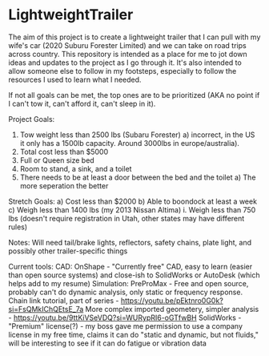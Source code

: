 # LightweightTrailer

The aim of this project is to create a lightweight trailer that I can pull with my wife's car (2020 Suburu Forester Limited) and we can take on road trips across country. This repository is intended as a place for me to jot down ideas and updates to the project as I go through it. It's also intended to allow someone else to follow in my footsteps, especially to follow the resources I used to learn what I needed.

If not all goals can be met, the top ones are to be prioritized (AKA no point if I can't tow it, can't afford it, can't sleep in it).

Project Goals:
  1. Tow weight less than 2500 lbs (Subaru Forester)
    a) incorrect, in the US it only has a 1500lb capacity. Around 3000lbs in europe/australia).
  2. Total cost less than $5000
  3. Full or Queen size bed
  4. Room to stand, a sink, and a toilet
  5. There needs to be at least a door between the bed and the toilet
     a) The more seperation the better

Stretch Goals:
  a) Cost less than $2000
  b) Able to boondock at least a week
  c) Weigh less than 1400 lbs (my 2013 Nissan Altima)
    i. Weigh less than 750 lbs (doesn't require registration in Utah, other states may have different rules)

Notes:
  Will need tail/brake lights, reflectors, safety chains, plate light, and possibly other trailer-specific things

Current tools:
  CAD:
    OnShape - "Currently free" CAD, easy to learn (easier than open source systems) and close-ish to SolidWorks or AutoDesk (which helps add to my resume)
  Simulation:
    PreProMax - Free and open source, probably can't do dynamic analysis, only static or frequency response.
      Chain link tutorial, part of series - https://youtu.be/pEktnro0G0k?si=FsQMkIChQEtsE_7a
      More complex imported geometery, simpler analysis - https://youtu.be/9ttKiVSeVDQ?si=WURypRI6-oGTfwBH
    SolidWorks - "Premium" license(?) - my boss gave me permission to use a company license in my free time, claims it can do "static and dynamic, but not fluids," will be interesting to see if it can do fatigue or vibration data
